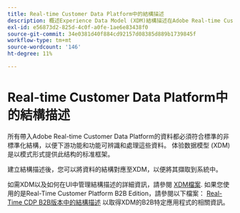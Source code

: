 ```yaml
---
title: Real-time Customer Data Platform中的結構描述
description: 概述Experience Data Model (XDM)結構描述在Adobe Real-time Customer Data Platform中的角色。
exl-id: e56873d2-825d-4c0f-a0fe-1ae6e83438f0
source-git-commit: 34e0381d40f884cd92157d08385d889b1739845f
workflow-type: tm+mt
source-wordcount: '146'
ht-degree: 11%

---
```


# Real-time Customer Data Platform中的結構描述

所有帶入Adobe Real-time Customer Data Platform的資料都必須符合標準的非標準化結構，以便下游功能和功能可辨識和處理這些資料。 体验数据模型 (XDM) 是以模式形式提供此结构的标准框架。

建立結構描述後，您可以將資料的結構對應至XDM，以便將其擷取到系統中。

如需XDM以及如何在UI中管理結構描述的詳細資訊，請參閱 [XDM檔案](../../xdm/home.md). 如果您使用的是Real-Time Customer Platform B2B Edition，請參閱以下檔案： [Real-Time CDP B2B版本中的結構描述](./b2b.md) 以取得XDM的B2B特定應用程式的相關資訊。
